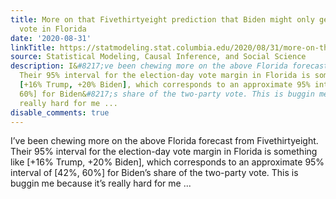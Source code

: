```yaml
---
title: More on that Fivethirtyeight prediction that Biden might only get 42% of the
  vote in Florida
date: '2020-08-31'
linkTitle: https://statmodeling.stat.columbia.edu/2020/08/31/more-on-that-fivethirtyeight-prediction-that-biden-might-only-get-42-of-the-vote-in-florida/
source: Statistical Modeling, Causal Inference, and Social Science
description: I&#8217;ve been chewing more on the above Florida forecast from Fivethirtyeight.
  Their 95% interval for the election-day vote margin in Florida is something like
  [+16% Trump, +20% Biden], which corresponds to an approximate 95% interval of [42%,
  60%] for Biden&#8217;s share of the two-party vote. This is buggin me because it&#8217;s
  really hard for me ...
disable_comments: true
---
```

I&#8217;ve been chewing more on the above Florida forecast from Fivethirtyeight. Their 95% interval for the election-day vote margin in Florida is something like [+16% Trump, +20% Biden], which corresponds to an approximate 95% interval of [42%, 60%] for Biden&#8217;s share of the two-party vote. This is buggin me because it&#8217;s really hard for me ...